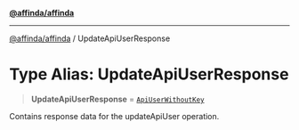 [**@affinda/affinda**](../README.md)

***

[@affinda/affinda](../globals.md) / UpdateApiUserResponse

# Type Alias: UpdateApiUserResponse

> **UpdateApiUserResponse** = [`ApiUserWithoutKey`](../interfaces/ApiUserWithoutKey.md)

Contains response data for the updateApiUser operation.
